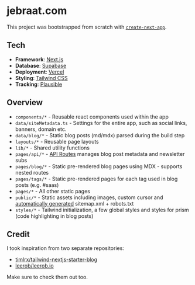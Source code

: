 # jebraat.com

This project was bootstrapped from scratch with [`create-next-app`](https://github.com/vercel/next.js/tree/canary/packages/create-next-app).

## Tech

- **Framework**: [Next.js](https://nextjs.org/)
- **Database**: [Supabase](https://supabase.com)
- **Deployment**: [Vercel](https://vercel.com)
- **Styling**: [Tailwind CSS](https://tailwindcss.com/)
- **Tracking**: [Plausible](https://plausible.io/)

## Overview

- `components/*` - Reusable react components used within the app
- `data/siteMetadata.ts` - Settings for the entire app, such as social links, banners, domain etc.
- `data/blog/*` - Static blog posts (md/mdx) parsed during the build step
- `layouts/*` - Reusable page layouts
- `lib/*` - Shared utility functions
- `pages/api/*` - [API Routes](https://nextjs.org/docs/api-routes/introduction) manages blog post metadata and newsletter subs
- `pages/blog/*` - Static pre-rendered blog pages using MDX - supports nested routes
- `pages/tags/*` - Static pre-rendered pages for each tag used in blog posts (e.g. #saas)
- `pages/*` - All other static pages
- `public/*` - Static assets including images, custom cursor and [automatically generated](https://github.com/iamvishnusankar/next-sitemap) sitemap.xml + robots.txt
- `styles/*` - Tailwind initialization, a few global styles and styles for prism (code highlighting in blog posts)

## Credit

I took inspiration from two separate repositories:

- [timlrx/tailwind-nextjs-starter-blog](https://github.com/timlrx/tailwind-nextjs-starter-blog/tree/4bd9eb9c7c54222eb0c1c56e68a108e9dd476a80)
- [leerob/leerob.io](https://github.com/leerob/leerob.io)

Make sure to check them out too.
